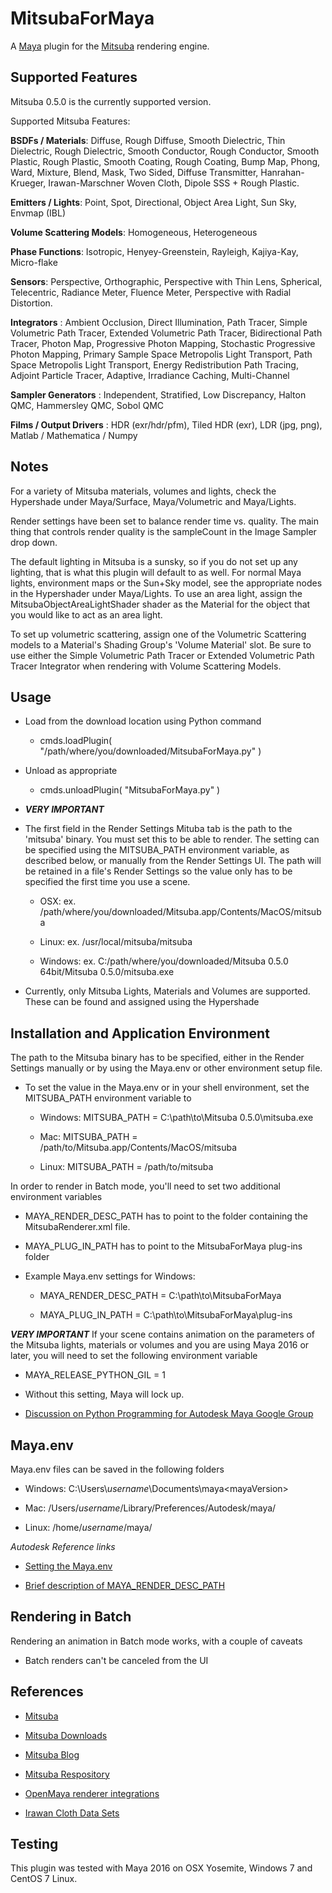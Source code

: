 MitsubaForMaya
=

A [Maya](http://www.autodesk.com/products/maya) plugin for the [Mitsuba](http://www.mitsuba-renderer.org/) rendering engine.


Supported Features
-
Mitsuba 0.5.0 is the currently supported version.

Supported Mitsuba Features:

**BSDFs / Materials**: Diffuse, Rough Diffuse, Smooth Dielectric, Thin Dielectric, Rough Dielectric, Smooth Conductor, Rough Conductor, Smooth Plastic, Rough Plastic, Smooth Coating, Rough Coating, Bump Map, Phong, Ward, Mixture, Blend, Mask, Two Sided, Diffuse Transmitter, Hanrahan-Krueger, Irawan-Marschner Woven Cloth, Dipole SSS + Rough Plastic.

**Emitters / Lights**: Point, Spot, Directional, Object Area Light, Sun Sky, Envmap (IBL)

**Volume Scattering Models**: Homogeneous, Heterogeneous

**Phase Functions**: Isotropic, Henyey-Greenstein, Rayleigh, Kajiya-Kay, Micro-flake

**Sensors**: Perspective, Orthographic, Perspective with Thin Lens, Spherical, Telecentric, Radiance Meter, Fluence Meter, Perspective with Radial Distortion.

**Integrators** : Ambient Occlusion, Direct Illumination, Path Tracer, Simple Volumetric Path Tracer, Extended Volumetric Path Tracer, Bidirectional Path Tracer, Photon Map, Progressive Photon Mapping, Stochastic Progressive Photon Mapping, Primary Sample Space Metropolis Light Transport, Path Space Metropolis Light Transport, Energy Redistribution Path Tracing, Adjoint Particle Tracer, Adaptive, Irradiance Caching, Multi-Channel

**Sampler Generators** : Independent, Stratified, Low Discrepancy, Halton QMC, Hammersley QMC, Sobol QMC

**Films / Output Drivers** : HDR (exr/hdr/pfm), Tiled HDR (exr), LDR (jpg, png), Matlab / Mathematica / Numpy

Notes
-

For a variety of Mitsuba materials, volumes and lights, check the Hypershade under Maya/Surface, Maya/Volumetric and Maya/Lights.

Render settings have been set to balance render time vs. quality. The main thing that controls render quality is the sampleCount in the Image Sampler drop down.

The default lighting in Mitsuba is a sunsky, so if you do not set up any lighting, that is what this plugin will default to as well. For normal Maya lights, environment maps or the Sun+Sky model, see the appropriate nodes in the Hypershader under Maya/Lights. To use an area light, assign the MitsubaObjectAreaLightShader shader as the Material for the object that you would like to act as an area light.

To set up volumetric scattering, assign one of the Volumetric Scattering models to a Material's Shading Group's 'Volume Material' slot. Be sure to use either the Simple Volumetric Path Tracer or Extended Volumetric Path Tracer Integrator when rendering with Volume Scattering Models.

Usage
-

- Load from the download location using Python command
	- cmds.loadPlugin( "/path/where/you/downloaded/MitsubaForMaya.py" )

- Unload as appropriate
	- cmds.unloadPlugin( "MitsubaForMaya.py" )

- ***VERY IMPORTANT*** 
- The first field in the Render Settings Mituba tab is the path to the 'mitsuba' binary. You must set this to be able to render. The setting can be specified using the MITSUBA_PATH environment variable, as described below, or manually from the Render Settings UI. The path will be retained in a file's Render Settings so the value only has to be specified the first time you use a scene.

	- OSX: ex. /path/where/you/downloaded/Mitsuba.app/Contents/MacOS/mitsuba

	- Linux: ex. /usr/local/mitsuba/mitsuba

	- Windows: ex. C:/path/where/you/downloaded/Mitsuba 0.5.0 64bit/Mitsuba 0.5.0/mitsuba.exe

- Currently, only Mitsuba Lights, Materials and Volumes are supported. These can be found and assigned using the Hypershade

Installation and Application Environment
- 
The path to the Mitsuba binary has to be specified, either in the Render Settings manually or by using the Maya.env or other environment setup file.

- To set the value in the Maya.env or in your shell environment, set the MITSUBA_PATH environment variable to  

	- Windows: MITSUBA_PATH = C:\path\to\Mitsuba 0.5.0\mitsuba.exe

	- Mac: MITSUBA_PATH = /path/to/Mitsuba.app/Contents/MacOS/mitsuba

	- Linux: MITSUBA_PATH = /path/to/mitsuba

In order to render in Batch mode, you'll need to set two additional environment variables

- MAYA_RENDER_DESC_PATH has to point to the folder containing the MitsubaRenderer.xml file.

- MAYA_PLUG_IN_PATH has to point to the MitsubaForMaya plug-ins folder

- Example Maya.env settings for Windows:

	- MAYA_RENDER_DESC_PATH = C:\path\to\MitsubaForMaya

	- MAYA_PLUG_IN_PATH = C:\path\to\MitsubaForMaya\plug-ins

***VERY IMPORTANT*** 
If your scene contains animation on the parameters of the Mitsuba lights, materials or volumes and you are using Maya 2016 or later, you will need to set the following environment variable

- MAYA_RELEASE_PYTHON_GIL = 1

- Without this setting, Maya will lock up.

- [Discussion on Python Programming for Autodesk Maya Google Group](https://groups.google.com/forum/?hl=en#!topic/python_inside_maya/Zk7FKPu7J_A)


Maya.env
-

Maya.env files can be saved in the following folders

- Windows: C:\Users\\*username*\\Documents\maya\<mayaVersion>

- Mac: /Users/*username*/Library/Preferences/Autodesk/maya/<mayaVersion>

- Linux: /home/*username*/maya/<mayaVersion>

*Autodesk Reference links*

- [Setting the Maya.env](http://help.autodesk.com/view/MAYAUL/2016/ENU/?guid=GUID-8EFB1AC1-ED7D-4099-9EEE-624097872C04)

- [Brief description of MAYA_RENDER_DESC_PATH](http://knowledge.autodesk.com/support/maya/learn-explore/caas/CloudHelp/cloudhelp/2016/ENU/Maya/files/GUID-AF8A7EA4-DEEF-49EF-A18C-CDA72B4F9E1E-htm.html)


Rendering in Batch
-
Rendering an animation in Batch mode works, with a couple of caveats

- Batch renders can't be canceled from the UI

References
-

- [Mitsuba](http://www.mitsuba-renderer.org/)

- [Mitsuba Downloads](http://www.mitsuba-renderer.org/download.html)

- [Mitsuba Blog](http://www.mitsuba-renderer.org/devblog/)

- [Mitsuba Respository](https://www.mitsuba-renderer.org/repos/)

- [OpenMaya renderer integrations](https://github.com/haggi/OpenMaya)

- [Irawan Cloth Data Sets](http://www.mitsuba-renderer.org/scenes/irawan.zip)

Testing
-

This plugin was tested with Maya 2016 on OSX Yosemite, Windows 7 and CentOS 7 Linux.

